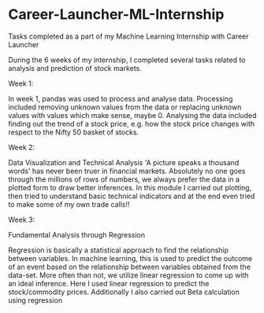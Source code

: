 # Career-Launcher-ML-Internship
Tasks completed as a part of my Machine Learning Internship with Career Launcher

During the 6 weeks of my internship, I completed several tasks related to analysis and prediction of stock markets.

Week 1:

In week 1, pandas was used to process and analyse data. Processing included removing unknown values from the data or replacing unknown values with values which make sense, maybe 0. Analysing the data included finding out the trend of a stock price, e.g. how the stock price changes with respect to the Nifty 50 basket of stocks. 

Week 2:

Data Visualization and Technical Analysis
'A picture speaks a thousand words' has never been truer in financial markets. Absolutely no one goes through the millions of rows of numbers, we always prefer the data in a plotted form to draw better inferences. In this module I carried out plotting, then tried to understand basic technical indicators and at the end even tried to make some of my own trade calls!!

Week 3:

Fundamental Analysis through Regression

Regression is basically a statistical approach to find the relationship between variables. In machine learning, this is used to predict the outcome of an event based on the relationship between variables obtained from the data-set. More often than not, we utilize linear regression to come up with an ideal inference. Here I used linear regression to predict the stock/commodity prices. Additionally I also carried out Beta calculation using regression
